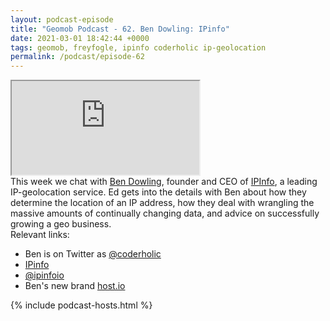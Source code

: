 ```yaml
--- 
layout: podcast-episode
title: "Geomob Podcast - 62. Ben Dowling: IPinfo"
date: 2021-03-01 18:42:44 +0000
tags: geomob, freyfogle, ipinfo coderholic ip-geolocation
permalink: /podcast/episode-62
---
```


<iframe class="castos-iframe-player" src="https://5e2e9055a029d5-78101471.castos.com/player/373182"></iframe>

<div class="pt20">
This week we chat with <a href="https://twitter.com/coderholic">Ben Dowling</a>,
founder and CEO of <a href="https://ipinfo.io">IPInfo</a>, a leading
IP-geolocation service. Ed gets into the details with Ben about how they
determine the location of an IP address, how they deal with wrangling
the massive amounts of continually changing data, and advice on
successfully growing a geo business.
</div>

<div class="pt20">
  Relevant links:
  <ul>
    <li class="pt10">Ben is on Twitter as <a href="https://twitter.com/coderholic">@coderholic</a></li>
    <li class="pt10"><a href="https://ipinfo.io">IPinfo</a></li>
    <li class="pt10"><a href="https://twitter.com/ipinfoio">@ipinfoio</a></li>
    <li class="pt10">Ben's new brand <a href="https://host.io">host.io</a></li>
  </ul>  
</div>

{% include podcast-hosts.html %}












